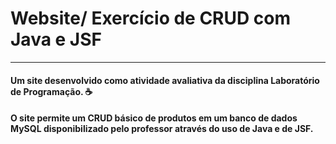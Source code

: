# Website/ Exercício de CRUD com Java e JSF
---
#### Um site desenvolvido como atividade avaliativa da disciplina Laboratório de Programação. ☕️
#### O site permite um CRUD básico de produtos em um banco de dados MySQL disponibilizado pelo professor através do uso de Java e de JSF.
